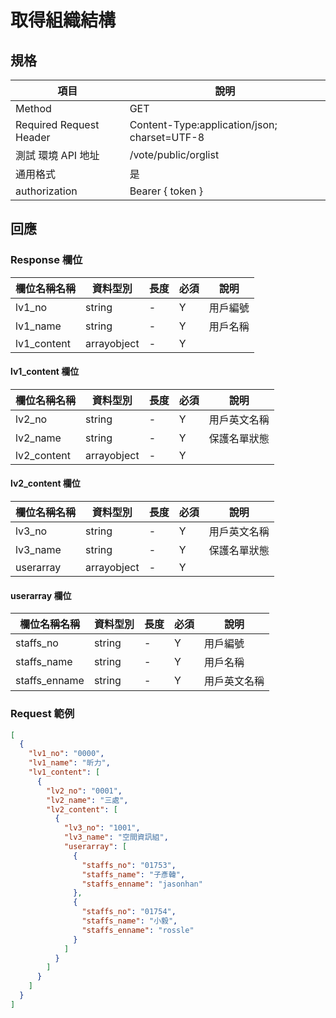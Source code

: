 # 取得組織結構

## 規格

| 項目                    | 說明                                         |
| ----------------------- | -------------------------------------------- |
| Method                  | GET                                          |
| Required Request Header | Content-Type:application/json; charset=UTF-8 |
| 測試 環境 API 地址      | /vote/public/orglist                          |
| 通用格式                | 是                                           |
| authorization           | Bearer { token }                             |

## 回應

### Response 欄位

| 欄位名稱名稱 | 資料型別    | 長度 | 必須 | 說明     |
| ------------ | ----------- | ---- | ---- | -------- |
| lv1_no       | string      | -    | Y    | 用戶編號 |
| lv1_name     | string      | -    | Y    | 用戶名稱 |
| lv1_content  | arrayobject | -    | Y    |

#### lv1_content 欄位

| 欄位名稱名稱 | 資料型別    | 長度 | 必須 | 說明         |
| ------------ | ----------- | ---- | ---- | ------------ |
| lv2_no       | string      | -    | Y    | 用戶英文名稱 |
| lv2_name     | string      | -    | Y    | 保護名單狀態 |
| lv2_content  | arrayobject | -    | Y    |

#### lv2_content 欄位

| 欄位名稱名稱 | 資料型別    | 長度 | 必須 | 說明         |
| ------------ | ----------- | ---- | ---- | ------------ |
| lv3_no       | string      | -    | Y    | 用戶英文名稱 |
| lv3_name     | string      | -    | Y    | 保護名單狀態 |
| userarray    | arrayobject | -    | Y    |              |

#### userarray 欄位

| 欄位名稱名稱  | 資料型別 | 長度 | 必須 | 說明         |
| ------------- | -------- | ---- | ---- | ------------ |
| staffs_no     | string   | -    | Y    | 用戶編號     |
| staffs_name   | string   | -    | Y    | 用戶名稱     |
| staffs_enname | string   | -    | Y    | 用戶英文名稱 |

### Request 範例

```json
[
  {
    "lv1_no": "0000",
    "lv1_name": "昕力",
    "lv1_content": [
      {
        "lv2_no": "0001",
        "lv2_name": "三處",
        "lv2_content": [
          {
            "lv3_no": "1001",
            "lv3_name": "空間資訊組",
            "userarray": [
              {
                "staffs_no": "01753",
                "staffs_name": "子彥韓",
                "staffs_enname": "jasonhan"
              },
              {
                "staffs_no": "01754",
                "staffs_name": "小毅",
                "staffs_enname": "rossle"
              }
            ]
          }
        ]
      }
    ]
  }
]
```
